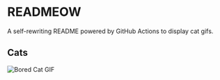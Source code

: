 # READMEOW

A self-rewriting README powered by GitHub Actions to display cat gifs.

## Cats

![Bored Cat GIF](https://media4.giphy.com/media/v1.Y2lkPTlhY2QwMmRhdTlpNnczbHlkbDdsY2ZqMWRxb3U3dzNic3p6a3dwd293OWExdmJ2diZlcD12MV9naWZzX3NlYXJjaCZjdD1n/mlvseq9yvZhba/200.gif)
